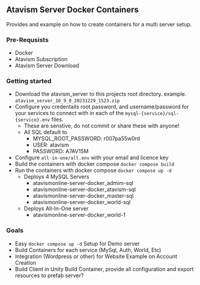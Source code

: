 ## Atavism Server Docker Containers
Provides and example on how to create containers for a multi server setup. 

### Pre-Requsists
- Docker
- Atavism Subscription
- Atavism Server Download

### Getting started
- Download the atavism_server to this projects root directory. 
example. `atavism_server_10_9_0_20231229_1523.zip`
- Configure you credentails root password, and username/password for your services to connect with in each of the `mysql-{service}/sql-{service}.env` files. 
  - These are senstive, do not commit or share these with anyone!
  - All SQL default to 
    - MYSQL_ROOT_PASSWORD: r007pa55w0rd
    - USER: atavism
    - PASSWORD: A7AV15M
- Configure `all-in-one/all.env` with your email and licence key
- Build the containers with docker compose `docker compose build`
- Run the containers with docker compose `docker compose up -d`
  - Deploys 4 MySQL Servers
    - atavismonline-server-docker_admim-sql
    - atavismonline-server-docker_atavism-sql
    - atavismonline-server-docker_master-sql
    - atavismonline-server-docker_world-sql
  - Deploys All-In-One server
    - atavismonline-server-docker_world-1

### Goals
- Easy `docker compose up -d` Setup for Demo server
- Build Containers for each service (MySql, Auth, World, Etc)
- Integration (Wordpress or other) for Website Example on Account Creation
- Build Client in Unity Build Container, provide all configuration and export resources to prefab server?